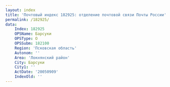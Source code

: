 ```yaml
---
layout: index
title: 'Почтовый индекс 182925: отделение почтовой связи Почты России'
permalink: /182925/
data:
    Index: 182925
    OPSName: Барсуки
    OPSType: О
    OPSSubm: 182100
    Region: 'Псковская область'
    Autonom: ''
    Area: 'Локнянский район'
    City: Барсуки
    City1: ''
    ActDate: '20050909'
    IndexOld: ''
---
```

